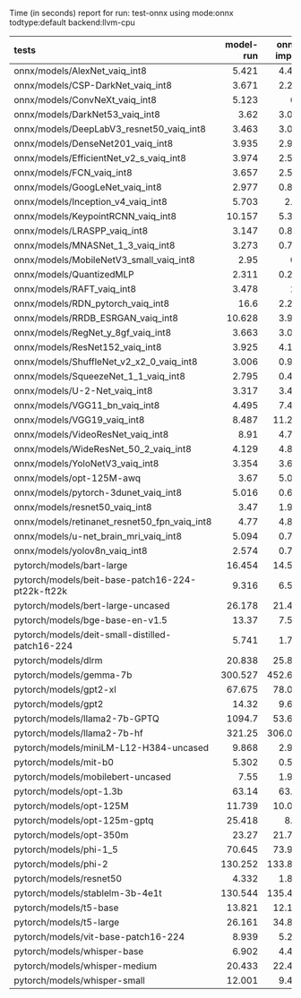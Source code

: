 Time (in seconds) report for run: test-onnx using mode:onnx todtype:default backend:llvm-cpu

| tests                                            |   model-run |   onnx-import |   torch-mlir |   iree-compile |   inference |
|:-------------------------------------------------|------------:|--------------:|-------------:|---------------:|------------:|
| onnx/models/AlexNet_vaiq_int8                    |       5.421 |         4.481 |            0 |          5.664 |       0.46  |
| onnx/models/CSP-DarkNet_vaiq_int8                |       3.671 |         2.259 |            0 |          9.06  |       0.592 |
| onnx/models/ConvNeXt_vaiq_int8                   |       5.123 |         6.6   |            0 |         19.221 |       0.956 |
| onnx/models/DarkNet53_vaiq_int8                  |       3.62  |         3.089 |            0 |          7.862 |       0.631 |
| onnx/models/DeepLabV3_resnet50_vaiq_int8         |       3.463 |         3.026 |            0 |          8.886 |       1.699 |
| onnx/models/DenseNet201_vaiq_int8                |       3.935 |         2.927 |            0 |         27.794 |       0.828 |
| onnx/models/EfficientNet_v2_s_vaiq_int8          |       3.974 |         2.518 |            0 |         17.552 |       0.37  |
| onnx/models/FCN_vaiq_int8                        |       3.657 |         2.559 |            0 |          7.814 |       0.761 |
| onnx/models/GoogLeNet_vaiq_int8                  |       2.977 |         0.845 |            0 |          8.957 |       0.222 |
| onnx/models/Inception_v4_vaiq_int8               |       5.703 |         2.95  |            0 |          9.37  |       0     |
| onnx/models/KeypointRCNN_vaiq_int8               |      10.157 |         5.375 |            0 |          2.12  |       0     |
| onnx/models/LRASPP_vaiq_int8                     |       3.147 |         0.851 |            0 |          8.991 |       9.786 |
| onnx/models/MNASNet_1_3_vaiq_int8                |       3.273 |         0.755 |            0 |          7.048 |       0.161 |
| onnx/models/MobileNetV3_small_vaiq_int8          |       2.95  |         0.7   |            0 |          8.066 |       0.12  |
| onnx/models/QuantizedMLP                         |       2.311 |         0.263 |            0 |          0.944 |       0.063 |
| onnx/models/RAFT_vaiq_int8                       |       3.478 |         2.5   |            0 |         13.596 |       0     |
| onnx/models/RDN_pytorch_vaiq_int8                |      16.6   |         2.248 |            0 |         15.019 |     103.304 |
| onnx/models/RRDB_ESRGAN_vaiq_int8                |      10.628 |         3.935 |            0 |         32.643 |      64.951 |
| onnx/models/RegNet_y_8gf_vaiq_int8               |       3.663 |         3.024 |            0 |         11.431 |       0.522 |
| onnx/models/ResNet152_vaiq_int8                  |       3.925 |         4.193 |            0 |         15.51  |       0.665 |
| onnx/models/ShuffleNet_v2_x2_0_vaiq_int8         |       3.006 |         0.948 |            0 |          5.391 |       0.158 |
| onnx/models/SqueezeNet_1_1_vaiq_int8             |       2.795 |         0.436 |            0 |          4.431 |       0.125 |
| onnx/models/U-2-Net_vaiq_int8                    |       3.317 |         3.498 |            0 |         17.236 |       1.667 |
| onnx/models/VGG11_bn_vaiq_int8                   |       4.495 |         7.431 |            0 |          9.202 |       0.732 |
| onnx/models/VGG19_vaiq_int8                      |       8.487 |        11.222 |            0 |         12.007 |       1.899 |
| onnx/models/VideoResNet_vaiq_int8                |       8.91  |         4.768 |            0 |          5.074 |      82.219 |
| onnx/models/WideResNet_50_2_vaiq_int8            |       4.129 |         4.887 |            0 |          9.738 |       0.819 |
| onnx/models/YoloNetV3_vaiq_int8                  |       3.354 |         3.693 |            0 |         11.107 |       7.03  |
| onnx/models/opt-125M-awq                         |       3.67  |         5.046 |            0 |          2.256 |       0     |
| onnx/models/pytorch-3dunet_vaiq_int8             |       5.016 |         0.665 |            0 |          3.734 |      25.334 |
| onnx/models/resnet50_vaiq_int8                   |       3.47  |         1.948 |            0 |          7.386 |       0.396 |
| onnx/models/retinanet_resnet50_fpn_vaiq_int8     |       4.77  |         4.834 |            0 |          1.665 |       0     |
| onnx/models/u-net_brain_mri_vaiq_int8            |       5.094 |         0.768 |            0 |          3.75  |       7.112 |
| onnx/models/yolov8n_vaiq_int8                    |       2.574 |         0.779 |            0 |         10.07  |       0.486 |
| pytorch/models/bart-large                        |      16.454 |        14.546 |            0 |          7.444 |       0     |
| pytorch/models/beit-base-patch16-224-pt22k-ft22k |       9.316 |         6.556 |            0 |         10.053 |       0.698 |
| pytorch/models/bert-large-uncased                |      26.178 |        21.481 |            0 |         10.184 |       0     |
| pytorch/models/bge-base-en-v1.5                  |      13.37  |         7.563 |            0 |          3.822 |       0     |
| pytorch/models/deit-small-distilled-patch16-224  |       5.741 |         1.768 |            0 |          5.416 |       0.267 |
| pytorch/models/dlrm                              |      20.838 |        25.867 |            0 |         14.892 |       0     |
| pytorch/models/gemma-7b                          |     300.527 |       452.693 |            0 |        480.417 |      96.657 |
| pytorch/models/gpt2-xl                           |      67.675 |        78.047 |            0 |         91.843 |      11.13  |
| pytorch/models/gpt2                              |      14.32  |         9.685 |            0 |         11.697 |       4.602 |
| pytorch/models/llama2-7b-GPTQ                    |    1094.7   |        53.669 |            0 |         65.582 |      12.98  |
| pytorch/models/llama2-7b-hf                      |     321.25  |       306.098 |            0 |        197.293 |       0     |
| pytorch/models/miniLM-L12-H384-uncased           |       9.868 |         2.904 |            0 |          1.531 |       0     |
| pytorch/models/mit-b0                            |       5.302 |         0.591 |            0 |          0.968 |       0     |
| pytorch/models/mobilebert-uncased                |       7.55  |         1.963 |            0 |          2.746 |       0     |
| pytorch/models/opt-1.3b                          |      63.14  |        63.91  |            0 |         42.144 |       0     |
| pytorch/models/opt-125M                          |      11.739 |        10.055 |            0 |          4.468 |       0     |
| pytorch/models/opt-125m-gptq                     |      25.418 |         8.39  |            0 |          2.941 |       0     |
| pytorch/models/opt-350m                          |      23.27  |        21.717 |            0 |         10.791 |       0     |
| pytorch/models/phi-1_5                           |      70.645 |        73.961 |            0 |         40.586 |       0     |
| pytorch/models/phi-2                             |     130.252 |       133.855 |            0 |         77.342 |       0     |
| pytorch/models/resnet50                          |       4.332 |         1.817 |            0 |          4.913 |       0.394 |
| pytorch/models/stablelm-3b-4e1t                  |     130.544 |       135.476 |            0 |         82.379 |       0     |
| pytorch/models/t5-base                           |      13.821 |        12.176 |            0 |          7.935 |       0     |
| pytorch/models/t5-large                          |      26.161 |        34.892 |            0 |         22.731 |       0     |
| pytorch/models/vit-base-patch16-224              |       8.939 |         5.288 |            0 |          8.561 |       0.588 |
| pytorch/models/whisper-base                      |       6.902 |         4.478 |            0 |          2.17  |       0     |
| pytorch/models/whisper-medium                    |      20.433 |        22.451 |            0 |         11.386 |       0     |
| pytorch/models/whisper-small                     |      12.001 |         9.485 |            0 |          4.805 |       0     |
